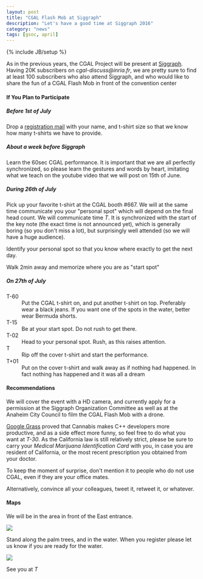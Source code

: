 ```yaml
---
layout: post
title: "CGAL Flash Mob at Siggraph"
description: "Let's have a good time at Siggraph 2016"
category: "news"
tags: [gsoc, april]
---
```

{% include JB/setup %}

<P>As in the previous years, the CGAL Project will be present at 
<a href="http://s2016.siggraph.org/">Siggraph</a>.
Having 20K subscribers on <em>cgal-discuss@inria.fr</em>, we are pretty sure
to find at least 100 subscribers who also attend Siggraph, and who
would like to share the fun of a CGAL Flash Mob in front of the 
convention center</P>

<H4>If You Plan to Participate</H4>

<H5>Before 1st of July</H5>
<p>Drop a <a href="mailto:cgal-discuss@inria.fr?Subject=FlashMob Registration" target="_top">registration mail</a> with your name, and t-shirt size so that
   we know how many t-shirts we have to provide.</p>

<H5>About a week before Siggraph</H5>
<p>   Learn the 60sec CGAL performance.  It is important that we are 
   all perfectly synchronized, so please learn the gestures and 
   words by heart, imitating what we teach on the youtube video
   that we will post on 15th of June.</p>

<H5>During 26th of July</H5>
<p>Pick up your favorite t-shirt at the CGAL booth #667.
     We will at the same time communicate you your "personal spot"
     which will depend on the final head count.
     We will communicate time <em>T</em>.  It is synchronized with
     the start of the key note (the exact time is not announced yet), 
     which is generally boring (so you don't miss a lot), but 
     surprisingly well attended (so we will have a huge audience).</p>

<p>Identify your personal spot so that you know where exactly
     to get the next day.</p>
<p>Walk 2min away and memorize where you are as "start spot"</p>

<H5>On 27th of July</H5> 
<dl>
   <dt>T-60</dt>  <dd>Put the CGAL t-shirt on, and put another t-shirt on top.
         Preferably wear a black jeans. If you want one of the spots 
         in the water, better wear Bermuda shorts.</dd>
   <dt>T-15</dt>  <dd>Be at your start spot. Do not rush to get there.</dd>
   <dt>T-02</dt>  <dd>Head to your personal spot. Rush, as this raises attention.</dd>
   <dt>T<dt>     <dd>Rip off the cover t-shirt and start the performance.</dd>
   <dt>T+01</dt>  <dd>Put on the cover t-shirt and walk away as if 
         nothing had happened. In fact nothing has happened and it was all a dream</dd>
</dl> 

<H4>Recommendations</H4>


<p>We will cover the event with a HD camera, and currently apply for a
permission at the Siggraph Organization Committee as well as at
the Anaheim City Council to film the CGAL Flash Mob with a drone.</p>

<p><a href="http://www.cgal.org/news/2014/04/01/GoogleGrass/">Google Grass</a>
proved that Cannabis makes C++ developers more
productive, and as a side effect more funny, so feel free to
do what you want at <em>T-30</em>.  As the California law is still 
relatively strict, please be sure to carry your <em>Medical Marijuana
Identification Card</em> with you, in case you are resident of California,
or the most recent prescription you obtained from your doctor.</p>

<p>To keep the moment of surprise, don't mention it to people
who do not use CGAL, even if they are your office mates.</p>

<p>Alternatively, convince all your colleagues,
tweet it, retweet it, or whatever.</p>

<H4>Maps</H4>

<p>We will be in the area in front of the East entrance.</p>

<IMG src="../../../../../images/AnaheimFlashMob.JPG">

<p>Stand along the palm trees, and in the water. When you register
please let us know if you are ready for the water.</p>
<IMG src="../../../../../images/AnaheimFlashMobZoom.JPG">


<p>See you at <em>T</em></p>

